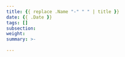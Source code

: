 ```yaml
---
title: {{ replace .Name "-" " " | title }}
date: {{ .Date }}
tags: []
subsection: 
weight: 
summary: >-
   
---
```


